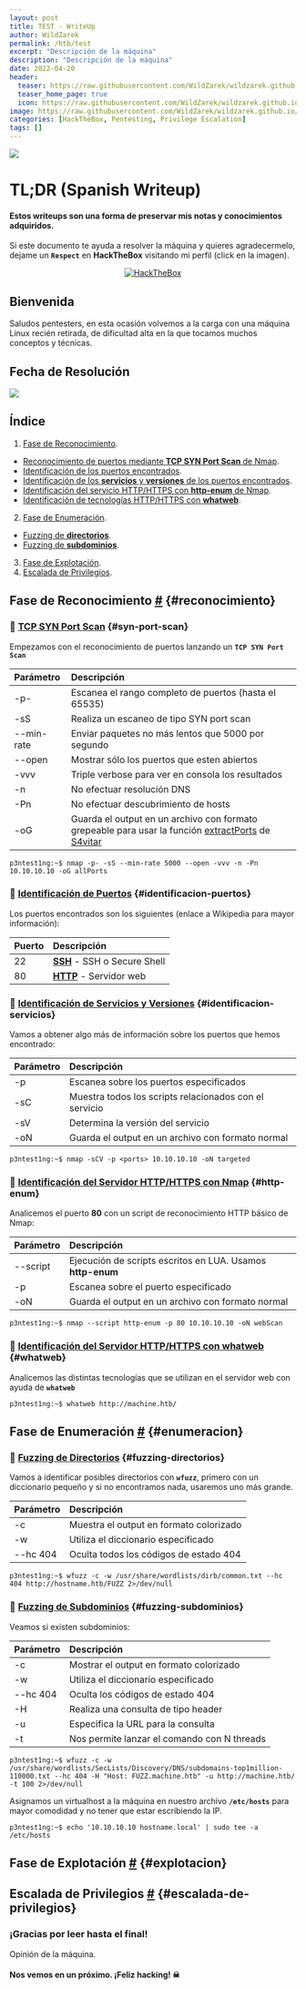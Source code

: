 ```yaml
---
layout: post
title: TEST - WriteUp
author: WildZarek
permalink: /htb/test
excerpt: "Descripción de la máquina"
description: "Descripción de la máquina"
date: 2022-04-20
header:
  teaser: https://raw.githubusercontent.com/WildZarek/wildzarek.github.io/master/assets/images/hackthebox/machines/previse.png
  teaser_home_page: true
  icon: https://raw.githubusercontent.com/WildZarek/wildzarek.github.io/master/assets/images/hackthebox/machines/previse.png
image: https://raw.githubusercontent.com/WildZarek/wildzarek.github.io/master/assets/images/hackthebox/machines/previse.png
categories: [HackTheBox, Pentesting, Privilege Escalation]
tags: []
---
```


<img class="machine-info" src="/assets/images/hackthebox/machines/previse.png" />

# TL;DR (Spanish Writeup)

#### Estos writeups son una forma de preservar mis notas y conocimientos adquiridos.

Si este documento te ayuda a resolver la máquina y quieres agradecermelo,
dejame un **`Respect`** en **HackTheBox** visitando mi perfil (click en la imagen).

<p align="center">
  <a href="https://app.hackthebox.com/profile/18979" target="_blank">
    <img src="http://www.hackthebox.eu/badge/image/18979" alt="HackTheBox">
  </a>
</p>

## Bienvenida

Saludos pentesters, en esta ocasión volvemos a la carga con una máquina Linux recién retirada,
de dificultad alta en la que tocamos muchos conceptos y técnicas. 

## Fecha de Resolución

<a href="https://www.hackthebox.com/achievement/machine/18979/373">
  <img class="pwned-date" src="/assets/images/hackthebox/machines/previse/pwned_date.png">
</a>

## Índice

1. [Fase de Reconocimiento](#reconocimiento).
  * [Reconocimiento de puertos mediante **TCP SYN Port Scan** de Nmap](#syn-port-scan).
  * [Identificación de los puertos encontrados](#identificacion-puertos).
  * [Identificación de los **servicios** y **versiones** de los puertos encontrados](#identificacion-servicios).
  * [Identificación del servicio HTTP/HTTPS con **http-enum** de Nmap](#http-enum).
  * [Identificación de tecnologías HTTP/HTTPS con **whatweb**](#whatweb).
2. [Fase de Enumeración](#enumeracion).
  * [Fuzzing de **directorios**](#fuzzing-directorios).
  * [Fuzzing de **subdominios**](#fuzzing-subdominios).
3. [Fase de Explotación](#explotacion).
4. [Escalada de Privilegios](#escalada-de-privilegios).

## Fase de Reconocimiento [#](#reconocimiento) {#reconocimiento}

### 📌 [TCP SYN Port Scan](#syn-port-scan) {#syn-port-scan}

Empezamos con el reconocimiento de puertos lanzando un **`TCP SYN Port Scan`**

| Parámetro  | Descripción |
| :--------- | :---------- |
| -p-        | Escanea el rango completo de puertos (hasta el 65535) |
| -sS        | Realiza un escaneo de tipo SYN port scan              |
| --min-rate | Enviar paquetes no más lentos que 5000 por segundo    |
| --open     | Mostrar sólo los puertos que esten abiertos           |
| -vvv       | Triple verbose para ver en consola los resultados     |
| -n         | No efectuar resolución DNS                            |
| -Pn        | No efectuar descubrimiento de hosts                   |
| -oG        | Guarda el output en un archivo con formato grepeable para usar la función [extractPorts](https://pastebin.com/tYpwpauW) de [S4vitar](https://s4vitar.github.io/)

```console
p3ntest1ng:~$ nmap -p- -sS --min-rate 5000 --open -vvv -n -Pn 10.10.10.10 -oG allPorts
```

### 📌 [Identificación de Puertos](#identificacion-puertos) {#identificacion-puertos}

Los puertos encontrados son los siguientes (enlace a Wikipedia para mayor información):

| Puerto | Descripción |
| :----- | :---------- |
| 22     | **[SSH](https://es.wikipedia.org/wiki/Secure_Shell)** - SSH o Secure Shell |
| 80     | **[HTTP](https://es.wikipedia.org/wiki/Servidor_web)** - Servidor web      |

### 📌 [Identificación de Servicios y Versiones](#identificacion-servicios) {#identificacion-servicios}

Vamos a obtener algo más de información sobre los puertos que hemos encontrado:

| Parámetro | Descripción |
| :-------- | :---------- |
| -p        | Escanea sobre los puertos especificados                |
| -sC       | Muestra todos los scripts relacionados con el servicio |
| -sV       | Determina la versión del servicio                      |
| -oN       | Guarda el output en un archivo con formato normal      |

```console
p3ntest1ng:~$ nmap -sCV -p <ports> 10.10.10.10 -oN targeted
```

### 📌 [Identificación del Servidor HTTP/HTTPS con Nmap](#http-enum) {#http-enum}

Analicemos el puerto **80** con un script de reconocimiento HTTP básico de Nmap:

| Parámetro | Descripción |
| :-------- | :---------- |
| --script  | Ejecución de scripts escritos en LUA. Usamos **http-enum** |
| -p        | Escanea sobre el puerto especificado                       |
| -oN       | Guarda el output en un archivo con formato normal          |

```console
p3ntest1ng:~$ nmap --script http-enum -p 80 10.10.10.10 -oN webScan
```

### 📌 [Identificación del Servidor HTTP/HTTPS con whatweb](#whatweb) {#whatweb}

Analicemos las distintas tecnologías que se utilizan en el servidor web con ayuda de **`whatweb`**

```console
p3ntest1ng:~$ whatweb http://machine.htb/
```

## Fase de Enumeración [#](#enumeracion) {#enumeracion}

### 📌 [Fuzzing de Directorios](#fuzzing-directorios) {#fuzzing-directorios}

Vamos a identificar posibles directorios con **`wfuzz`**, primero con un diccionario pequeño y si no encontramos nada, usaremos uno más grande.

| Parámetro | Descripción |
| :-------- | :---------- |
| -c        | Muestra el output en formato colorizado |
| -w        | Utiliza el diccionario especificado     |
| --hc 404  | Oculta todos los códigos de estado 404  |

```console
p3ntest1ng:~$ wfuzz -c -w /usr/share/wordlists/dirb/common.txt --hc 404 http://hostname.htb/FUZZ 2>/dev/null
```

### 📌 [Fuzzing de Subdominios](#fuzzing-subdominios) {#fuzzing-subdominios}

Veamos si existen subdominios:

| Parámetro | Descripción |
| :-------- | :---------- |
| -c        | Mostrar el output en formato colorizado     |
| -w        | Utiliza el diccionario especificado         |
| --hc 404  | Oculta los códigos de estado 404            |
| -H        | Realiza una consulta de tipo header         |
| -u        | Especifica la URL para la consulta          |
| -t        | Nos permite lanzar el comando con N threads |

```console
p3ntest1ng:~$ wfuzz -c -w /usr/share/wordlists/SecLists/Discovery/DNS/subdomains-top1million-110000.txt --hc 404 -H "Host: FUZZ.machine.htb" -u http://machine.htb/ -t 100 2>/dev/null
```

Asignamos un virtualhost a la máquina en nuestro archivo **`/etc/hosts`** para mayor comodidad y no tener que estar escribiendo la IP.

```console
p3ntest1ng:~$ echo '10.10.10.10 hostname.local' | sudo tee -a /etc/hosts
```

## Fase de Explotación [#](#explotacion) {#explotacion}



## Escalada de Privilegios [#](#escalada-de-privilegios) {#escalada-de-privilegios}



### ¡Gracias por leer hasta el final!

Opinión de la máquina.

#### Nos vemos en un próximo. ¡Feliz hacking! ☠